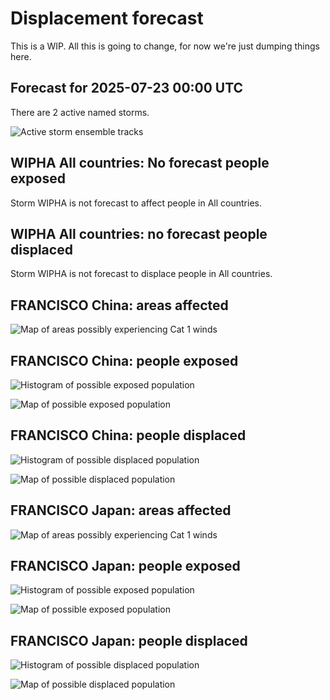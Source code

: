 # Displacement forecast

This is a WIP. All this is going to change, for now we're just dumping things here.
## Forecast for 2025-07-23 00:00 UTC

There are 2 active named storms.

![Active storm ensemble tracks](ECMWF_TC_tracks_20250723000000.png)

## WIPHA All countries: No forecast people exposed

Storm WIPHA is not forecast to affect people in All countries.

## WIPHA All countries: no forecast people displaced

Storm WIPHA is not forecast to displace people in All countries.

## FRANCISCO China: areas affected

![Map of areas possibly experiencing Cat 1 winds](impact-map_TC_ECMWF_ens_FRANCISCO_2025-07-23_00UTC_CHN_cat1.png)
## FRANCISCO China: people exposed

![Histogram of possible exposed population](impact-histogram_TC_ECMWF_ens_FRANCISCO_2025-07-23_00UTC_CHN_exposed.png)

![Map of possible exposed population](impact-map_TC_ECMWF_ens_FRANCISCO_2025-07-23_00UTC_CHN_exposed.png)

## FRANCISCO China: people displaced

![Histogram of possible displaced population](impact-histogram_TC_ECMWF_ens_FRANCISCO_2025-07-23_00UTC_CHN_displaced.png)

![Map of possible displaced population](impact-map_TC_ECMWF_ens_FRANCISCO_2025-07-23_00UTC_CHN_displaced.png)

## FRANCISCO Japan: areas affected

![Map of areas possibly experiencing Cat 1 winds](impact-map_TC_ECMWF_ens_FRANCISCO_2025-07-23_00UTC_JPN_cat1.png)
## FRANCISCO Japan: people exposed

![Histogram of possible exposed population](impact-histogram_TC_ECMWF_ens_FRANCISCO_2025-07-23_00UTC_JPN_exposed.png)

![Map of possible exposed population](impact-map_TC_ECMWF_ens_FRANCISCO_2025-07-23_00UTC_JPN_exposed.png)

## FRANCISCO Japan: people displaced

![Histogram of possible displaced population](impact-histogram_TC_ECMWF_ens_FRANCISCO_2025-07-23_00UTC_JPN_displaced.png)

![Map of possible displaced population](impact-map_TC_ECMWF_ens_FRANCISCO_2025-07-23_00UTC_JPN_displaced.png)

